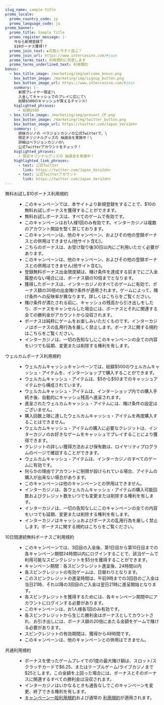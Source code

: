 ```yaml
---
slug_name: sample-title
promo_locale:
  promo_country_code: jp
  promo_language_code: ja
promo_banner:
  promo_title: Sample Title
  promo_register_message: |-
    今なら新規登録で
    $10ボーナス獲得!?
  promo_join_text: ▶花魁と今すぐ遊ぶ？
  promo_join_url: https://www.intercasino.com/#join
  promo_terms_text: 利用規約に同意します
  promo_terms_underlined_text: 利用規約
bonus:
  - box_title_image: /marketing/img/welcome_bonus.png
    box_button_image: /marketing/img/signup_button.png
    box_button_image_url: https://www.intercasino.com/#join
    summary: |-
      新規プレイヤー限定!\
      入金してキャッシュでのプレイに応じて\
      総額$500のキャッシュが貰えるチャンス!
    higlighted_phrases:
      - 総額$500
  - box_title_image: /marketing/img/present_CP.png
    box_button_image: /marketing/img/twitter_button.png
    box_button_image_url: https://twitter.com/Japan_VeraJohn
    summary: |-
      姉妹カジノの ベラジョンカジノの公式Twitterで、\
      限定オリジナルグッズの 抽選会を実施中！\
      詳細はベラジョンカジノの\
      公式Twitterアカウントをチェック！
    higlighted_phrases:
      - 限定オリジナルグッズの 抽選会を実施中！
    highlighted_link_phrases:
      - text: 公式Twitter
        link: https://twitter.com/Japan_VeraJohn
      - text: 公式Twitterアカウント
        link: https://twitter.com/Japan_VeraJohn
---
```

<dl>
  <dt>無料お試し$10ボーナス利用規約</dt>
  <dd>
    <ul>
      <li>このキャンペーンでは、本サイトより新規登録をすることで、$10の無料お試しボーナスを獲得することができます。</li>
      <li>無料お試しボーナスは、すべてのゲームで有効です。</li>
      <li>このキャンペーンはお1人様1回のみ有効です。インターカジノは複数のアカウント開設を堅く禁じております。</li>
      <li>このキャンペーンは、他のキャンペーン、およびその他の登録ボーナスとの併用はできません(他サイト含む)。</li>
      <li>こちらのボーナスは、お受け取り後30日以内にご利用いただく必要があります。</li>
      <li>このキャンペーンは、他のキャンペーン、およびその他の登録ボーナスとの併用はできません(他サイト含む)。</li>
      <li>登録無料ボーナス出金限度額は、賭け条件を達成する前までにご入金履歴のない場合には、ボーナス額の10倍までとなります。</li>
      <li>獲得したボーナスは、インターカジノのすべてのゲームに有効で、ボーナス額の30倍の出金賭け条件が適用されます。ゲームによって、賭け条件への反映率が異なります。詳しくはこちらをご覧ください。</li>
      <li>賭け条件が満たされる前に、キャッシュの残高から引き出しをしたり、ボーナスをキャンセルした場合には、ボーナスとそれに関連する全ての勝利金がアカウントから没収されます。</li>
      <li>ボーナスは純粋にゲームをお楽しみいただくものです。インターカジノはボーナスの乱用行為を厳しく禁止します。ボーナスに関する規約はこちらをご覧ください。</li>
      <li>インターカジノは、一切の告知なしにこのキャンペーンの全ての内容をいつでも延期、変更または削除する権利を有します。</li>
    </ul>
  </dd>
</dl>
<dl>
  <dt>ウェルカムボーナス利用規約</dt>
  <dd>
    <ul>
      <li>ウェルカムキャッシュキャンペーンでは、総額$500のウェルカムキャッシュ・アイテムを、インターショップで購入することができます。</li>
      <li>ウェルカムキャッシュ・アイテムは、$5から$50までのキャッシュアイテムから構成されています。</li>
      <li>ウェルカムキャッシュ・アイテムは、インターショップ内での購入手続き後、自動的にキャッシュ残高へ進呈されます。</li>
      <li>進呈されたウェルカムキャッシュ・アイテムには、賭け条件の設定はございません。</li>
      <li>購入回数上限に達したウェルカムキャッシュ・アイテムを再度購入することはできません。</li>
      <li>ウェルカムキャッシュ・アイテムの購入に必要なクレジットは、インターカジノのお好きなゲームをキャッシュでプレイすることにより獲得できます。</li>
      <li>クレジットの詳しい獲得方法および保有数は、ロイヤリティプログラムのページで確認することができます。</li>
      <li>ウェルカムキャッシュ・アイテムは、インターカジノのすべてのゲームに有効です。</li>
      <li>何らかの理由でアカウントに制限が設けられている場合、アイテムの購入が出来ない場合があります。</li>
      <li>このキャンペーンは他のキャンペーンとの併用はできません。</li>
      <li>インターカジノは、各ウェルカムキャッシュ・アイテムの購入可能回数およびクレジット数をいつでも変更または削除する権利を有します。</li>
      <li>インターカジノは、一切の告知なしにこのキャンペーンの全ての内容をいつでも延期、変更または削除する権利を有します。</li>
      <li>インターカジノはキャッシュおよびボーナスの乱用行為を厳しく禁止します。ボーナスに関する規約はこちらをご覧ください。</li>
    </ul>
  </dd>
</dl>
<dl>
  <dt>10日間連続無料ボーナスご利用規約</dt>
  <dd>
    <ul>
      <li>このキャンペーンでは、3回目の入金後、第1日目から第10日目までの各キャンペーン期間24時間以内にログインすることで、該当ゲームで利用可能なスピンクレジットを$5分を獲得することができます。</li>
      <li>キャンペーン期間：各スピンクレジット進呈後、24時間以内</li>
      <li>各スピンクレジットの有効ゲームは、日替わりとなります。</li>
      <li>このスピンクレジットの進呈時間は、午前9時までの3回目のご入金は当日21時、それ以降の3回目のご入金は翌日21時に進呈開始となります。</li>
      <li>各スピンクレジットを獲得するためには、各キャンペーン期間中にアカウントにログインする必要があります。</li>
      <li>このキャンペーンは、お1人様各1回のみ有効です。</li>
      <li>各スピンクレジットから生じた勝利金はボーナスとしてカウントされ、お引き出しには、ボーナス額の20倍にあたる金額をゲームで賭ける必要があります。</li>
      <li>スピンクレジットの有効期間は、獲得から48時間です。</li>
      <li>このキャンペーンは、他のキャンペーンとの併用はできません。</li>
    </ul>
  </dd>
</dl>
<dl>
  <dt>共通利用規約</dt>
  <dd>
    <ul>
      <li>ボーナスを使ったゲームプレイでの1度の最大賭け額は、スロット/スクラッチカードで$6.25、またはテーブルゲーム/ライブカジノまで$25とします。この金額を上回った場合には、ボーナスとそのボーナスに関連するすべての勝利金は没収されます。</li>
      <li>インターカジノはいかなるときも通告なしでこのキャンペーンを変更、終了できる権利を有します。</li>
      <li>
        <a
          href="https://www.intercasino.com/about/promotions-terms-and-conditions"
        >キャンペーン一般利用規約</a>および通常の
        <a href="https://www.intercasino.com/about/terms-and-conditions">利用規約</a>が適用されます。
      </li>
    </ul>
  </dd>
</dl>